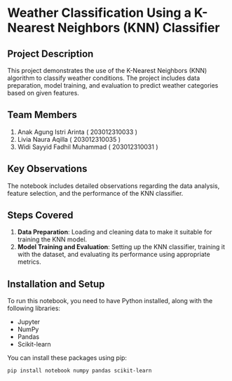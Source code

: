 # Weather Classification Using a K-Nearest Neighbors (KNN) Classifier

## Project Description
This project demonstrates the use of the K-Nearest Neighbors (KNN) algorithm to classify weather conditions. The project includes data preparation, model training, and evaluation to predict weather categories based on given features.

## Team Members
1.   Anak Agung Istri Arinta ( 203012310033 )
2.   Livia Naura Aqilla ( 203012310035 )
3.   Widi Sayyid Fadhil Muhammad ( 203012310031 )

## Key Observations
The notebook includes detailed observations regarding the data analysis, feature selection, and the performance of the KNN classifier.

## Steps Covered
1. **Data Preparation**: Loading and cleaning data to make it suitable for training the KNN model.
2. **Model Training and Evaluation**: Setting up the KNN classifier, training it with the dataset, and evaluating its performance using appropriate metrics.

## Installation and Setup
To run this notebook, you need to have Python installed, along with the following libraries:
- Jupyter
- NumPy
- Pandas
- Scikit-learn

You can install these packages using pip:
```bash
pip install notebook numpy pandas scikit-learn
